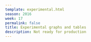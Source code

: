 ```yaml
---
template: experimental.html
season: 2016
week: 17
permalink: false
title: Experimental graphs and tables
description: Not ready for production
---
```


